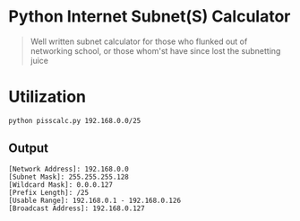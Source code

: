# Python Internet Subnet(S) Calculator
> Well written subnet calculator for those who flunked out of networking school, or those whom'st have since lost the subnetting juice

# Utilization
`python pisscalc.py 192.168.0.0/25`
## Output
```
[Network Address]: 192.168.0.0
[Subnet Mask]: 255.255.255.128
[Wildcard Mask]: 0.0.0.127
[Prefix Length]: /25
[Usable Range]: 192.168.0.1 - 192.168.0.126
[Broadcast Address]: 192.168.0.127
```